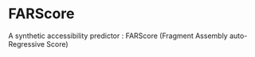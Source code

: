 # FARScore
A synthetic accessibility predictor : FARScore (Fragment Assembly auto-Regressive Score)
